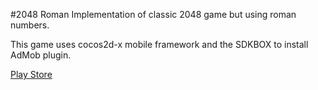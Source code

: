 #2048 Roman
Implementation of classic 2048 game but using roman numbers.

This game uses cocos2d-x mobile framework and the SDKBOX to install AdMob plugin.

[Play Store](https://play.google.com/store/apps/details?id=org.cocos2dx.roman2048&utm_source=android.downloadatoz.com)